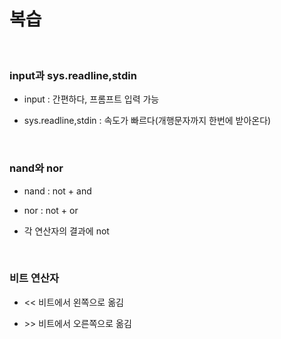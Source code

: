 # 복습

<br>

### input과 sys.readline,stdin

- input : 간편하다, 프롬프트 입력 가능

- sys.readline,stdin : 속도가 빠르다(개행문자까지 한번에 받아온다)

<br>

### nand와 nor

- nand : not + and

- nor : not + or

- 각 연산자의 결과에 not

<br>

### 비트 연산자

- << 비트에서 왼쪽으로 옮김

- \>> 비트에서 오른쪽으로 옮김

